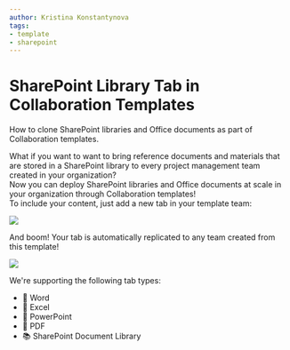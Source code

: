 ```yaml
---
author: Kristina Konstantynova
tags:
- template
- sharepoint
---
```

# SharePoint Library Tab in Collaboration Templates

How to clone SharePoint libraries and Office documents as part of Collaboration templates.

What if you want to want to bring reference documents and materials that are stored in a SharePoint library to every project management team created in your organization?  
Now you can deploy SharePoint libraries and Office documents at scale in your organization through Collaboration templates!  
To include your content, just add a new tab in your template team:

![](/media/office-files.png)

And boom! Your tab is automatically replicated to any team created from this template!

![](/media/sharepoint-library.png)

We're supporting the following tab types:

* 📘 Word
* 📗 Excel
* 📕 PowerPoint
* 💼 PDF
* 📚 SharePoint Document Library